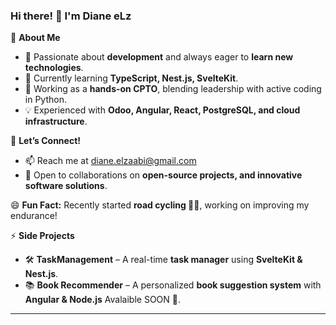 ### Hi there! 👋 I'm Diane eLz

🚀 **About Me**
- 👀 Passionate about **development** and always eager to **learn new technologies**.
- 🌱 Currently learning **TypeScript, Nest.js, SvelteKit**.
- 💼 Working as a **hands-on CPTO**, blending leadership with active coding in Python.
- 💡 Experienced with **Odoo, Angular, React, PostgreSQL, and cloud infrastructure**.

💬 **Let’s Connect!**
- 📫 Reach me at diane.elzaabi@gmail.com
- 💞️ Open to collaborations on **open-source projects, and innovative software solutions**.

😄 **Fun Fact:** Recently started **road cycling 🚴‍♂️**, working on improving my endurance!

⚡ **Side Projects**
- 🛠 **TaskManagement** – A real-time **task manager** using **SvelteKit & Nest.js**.
- 📚 **Book Recommender** – A personalized **book suggestion system** with **Angular & Node.js** Avalaible SOON 👀.

---

